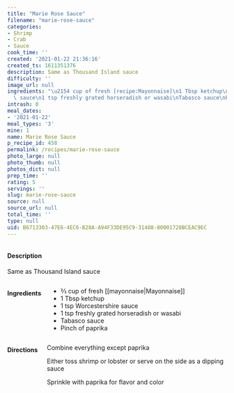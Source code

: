 ```yaml
---
title: "Marie Rose Sauce"
filename: "marie-rose-sauce"
categories:
- Shrimp
- Crab
- Sauce
cook_time: ''
created: '2021-01-22 21:36:16'
created_ts: 1611351376
description: Same as Thousand Island sauce
difficulty: ''
image_url: null
ingredients: "\u2154 cup of fresh [recipe:Mayonnaise]\n1 Tbsp ketchup\n1 tsp Worcestershire\
  \ sauce\n1 tsp freshly grated horseradish or wasabi\nTabasco sauce\nPinch of paprika"
intrash: 0
meal_dates:
- '2021-01-22'
meal_types: '3'
mine: 1
name: Marie Rose Sauce
p_recipe_id: 458
permalink: /recipes/marie-rose-sauce
photo_large: null
photo_thumb: null
photos_dict: null
prep_time: ''
rating: 5
servings: ''
slug: marie-rose-sauce
source: null
source_url: null
total_time: ''
type: null
uid: B6713303-47E6-4EC6-B28A-A94F33DE95C9-31488-00001728BCEAC9EC
---
```

<div class="large-8 medium-7 columns" id="writeup">		<div id="description"><h4>Description</h4>
<div class="box box-description content"><p>Same as Thousand Island sauce</p>
</div></div>	</div><!-- #writeup -->
</div><!-- #row-one -->
<div class="row" id="row-two">	<div class="medium-4 small-5 columns" id="ingredients"><h4>Ingredients</h4><div class="box box-ingredients content"><ul>
<li>⅔ cup of fresh [[mayonnaise|Mayonnaise]]</li>
<li>1 Tbsp ketchup</li>
<li>1 tsp Worcestershire sauce</li>
<li>1 tsp freshly grated horseradish or wasabi</li>
<li>Tabasco sauce</li>
<li>Pinch of paprika</li>
</ul>
</div>	</div>	<div class="medium-6 small-7 columns" id="directions"><h4>Directions</h4><div class="box box-directions content"><p>Combine everything except paprika</p>
<p>Either toss shrimp or lobster or serve on the side as a dipping sauce</p>
<p>Sprinkle with paprika for flavor and color</p>
</div>	</div>